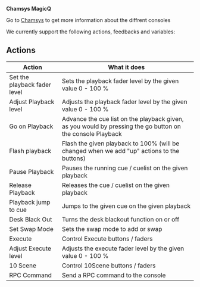 **Chamsys MagicQ**

Go to [Chamsys](https://secure.chamsys.co.uk/magicq) to get more information about the diffrent consoles

We currently support the following actions, feedbacks and variables:

## Actions

| Action                       | What it does                                                                                               |
| ---------------------------- | ---------------------------------------------------------------------------------------------------------- |
| Set the playback fader level | Sets the playback fader level by the given value 0 - 100 %                                                 |
| Adjust Playback level        | Adjusts the playback fader level by the given value 0 - 100 %                                              |
| Go on Playback               | Advance the cue list on the playback given, as you would by pressing the go button on the console Playback |
| Flash playback               | Flash the given playback to 100% (will be changed when we add "up" actions to the buttons)                 |
| Pause Playback               | Pauses the running cue / cuelist on the given playback                                                     |
| Release Playback             | Releases the cue / cuelist on the given playback                                                           |
| Playback jump to cue         | Jumps to the given cue on the given playback                                                               |
| Desk Black Out               | Turns the desk blackout function on or off                                                                 |
| Set Swap Mode                | Sets the swap mode to add or swap                                                                          |
| Execute                      | Control Execute buttons / faders                                                                           |
| Adjust Execute level         | Adjusts the execute fader level by the given value 0 - 100 %                                               |
| 10 Scene                     | Control 10Scene buttons / faders                                                                           |
| RPC Command                  | Send a RPC command to the console                                                                          |
